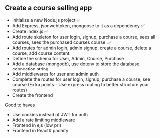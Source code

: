 ## Create a course selling app

 - Initialize a new Node.js project ✅
 - Add Express, jsonwebtoken, mongoose to it as a dependency  ✅
 - Create index.js ✅
 - Add route skeleton for user login, signup, purchase a course, sees all courses, sees the purchased courses course .✅
 - Add routes for admin login, admin signup, create a course, delete a course, add course content.
 - Define the schema for User, Admin, Course, Purchase
 - Add a database (mongodb), use dotenv to store the database connection string
 - Add middlewares for user and admin auth
 - Complete the routes for user login, signup, purchase a course, see course (Extra points - Use express routing to better structure your routes)
 - Create the frontend


 Good to haves
  - Use cookies instead of JWT for auth
  - Add a rate limiting middleware
  - Frontend in ejs (low pri)
  - Frontend in React#   p a d h i f y  
 